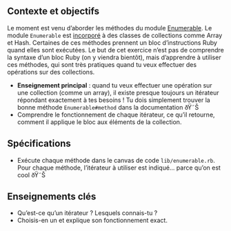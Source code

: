 Contexte et objectifs
---------------------

Le moment est venu d’aborder les méthodes du module [Enumerable](http://ruby-doc.org/core/Enumerable.html). Le module `Enumerable` est [incorporé](http://rubylearning.com/satishtalim/modules_mixins.html) à des classes de collections comme Array et Hash. Certaines de ces méthodes prennent un bloc d’instructions Ruby quand elles sont exécutées. Le but de cet exercice n’est pas de comprendre la syntaxe d’un bloc Ruby (on y viendra bientôt), mais d’apprendre à utiliser ces méthodes, qui sont très pratiques quand tu veux effectuer des opérations sur des collections.

-   **Enseignement principal** : quand tu veux effectuer une opération sur une collection (comme un array), il existe presque toujours un itérateur répondant exactement à tes besoins ! Tu dois simplement trouver la bonne méthode `Enumerable#method` dans la documentation ðŸ˜Š
-   Comprendre le fonctionnement de chaque itérateur, ce qu’il retourne, comment il applique le bloc aux éléments de la collection.

Spécifications
--------------

-   Exécute chaque méthode dans le canvas de code `lib/enumerable.rb`. Pour chaque méthode, l’itérateur à utiliser est indiqué… parce qu’on est cool ðŸ˜Š

Enseignements clés
------------------

-   Qu’est-ce qu’un itérateur ? Lesquels connais-tu ?
-   Choisis-en un et explique son fonctionnement exact.

